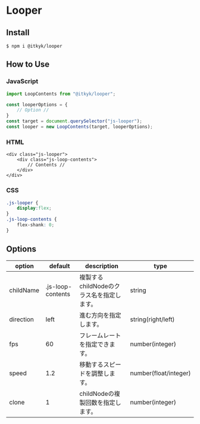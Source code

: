 # Looper

## Install
```aidl
$ npm i @itkyk/looper
```

## How to Use
### JavaScript
```app.js
import LoopContents from "@itkyk/looper";

const looperOptions = {
    // Option //
}
const target = document.querySelector("js-looper");
const looper = new LoopContents(target, looperOptions);
```

### HTML
```
<div class="js-looper">
    <div class="js-loop-contents">
        // Contents //
    </div>
</div> 
```

### CSS
```app.css
.js-looper {
    display:flex;
}
.js-loop-contents {
    flex-shank: 0;
}
```

## Options
| option | default | description | type |
|--------|---------|-------------|------|
| childName | .js-loop-contents | 複製するchildNodeのクラス名を指定します。 | string |
| direction　| left | 進む方向を指定します。 | string(right/left) |
| fps | 60 | フレームレートを指定できます。| number(integer) |
| speed | 1.2 | 移動するスピードを調整します。 | number(float/integer) |
| clone | 1 | childNodeの複製回数を指定します。 | number(integer) |